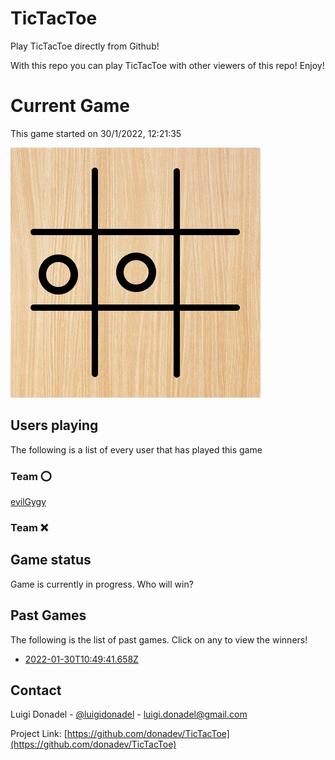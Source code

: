 # TicTacToe

Play TicTacToe directly from Github!

With this repo you can play TicTacToe with other viewers of this repo! Enjoy!

# Current Game

This game started on 30/1/2022, 12:21:35

![alt text](https://github.com/donadev/TicTacToe/blob/main/games/current/output.png?raw=true)

## Users playing
The following is a list of every user that has played this game
### Team ⭕️

[evilGygy](https://github.com/evilGygy)

### Team ❌




## Game status
Game is currently in progress. Who will win?


## Past Games 
The following is the list of past games. Click on any to view the winners!

- [2022-01-30T10:49:41.658Z](https://github.com/donadev/TicTacToe/blob/main/games/2022-01-30T10:49:41.658Z)


<!-- CONTACT -->
## Contact

Luigi Donadel - [@luigidonadel](https://twitter.com/luigidonadel) - luigi.donadel@gmail.com

Project Link: [https://github.com/donadev/TicTacToe](https://github.com/donadev/TicTacToe)


